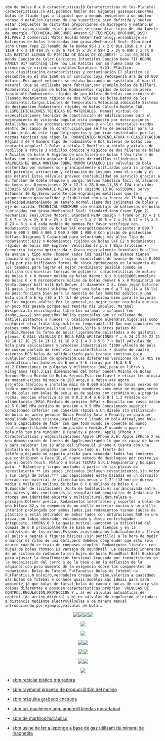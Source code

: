 
```
sbm de bolas 6 x 8 caracteristicas10 Características de los Planetas caracteristicas.co Así,podemos hablar de: Gigantes gaseosos.Enormes bolas de fluido (gas o líquido) que a menudo envuelven a un núcleo rocoso o metálico.Carecen de una superficie bien definida y suelen estar compuestos de distintas proporciones de hidrógeno y metano.En algunos casos,cuando estos planetas se encuentran lejos de una fuente de energía. TECHNICAL BROCHURE Amazon S3 TECHNICAL BROCHURE BSSH R1.PAGE 2 Commercial Water Goulds Water Technology.ensamblaje de balineras de bolas lubricadas con grasa.Mechanical Seal: Stan dard John Crane Type 21.Tamaño de la Bomba 9SH 1 x 2 6 Dia.10SH 1 x 2 8 11SH 1 x 2 10 4SH 1½ x 2½ 6 7SH 1½ x 2½ 8 5SH 2 x 2½ 6 8SH 2 x 2½ 8 LAS RATITAS LLENAN SU PISCINA DE BOLAS DE COLORES!! … Jul 03,2018· Wendy Canción de Color Canciones Infantiles Canción Bebé TIT BOONG FAMILY 917 watching Live now Las Ratitas con su nueva casa de princesas se visten con vestidos Duration: 5:23. Plástico: usos,clasificación,características y contaminación El plástico se descubrió en el año 1860 en un concurso cuya recompensa era de 10.000 dólares.Por aquel entonces se estaba buscando un sustituto al marfil natural (que se utilizaba para fabricar,por ejemplo,bolas de billar). Rodamientos rígidos de bolas Rodamientos rígidos de bolas de acero inoxidable.Rodamientos rígidos de una hilera de bolas con escotes de llenado.Rodamientos rígidos de dos hileras de bolas.Datos de los rodamientos.Cargas.Límites de temperatura.Velocidad admisible.Sistema de designación.Rodamientos rígidos de bolas Cálculo.Modelo CAD. 3.ESPECIFICACIONES TÉCNICAS DE MATERIALES. Manual virtual de especificaciones técnicas de construcción de edificaciones para el mejoramiento de vivienda popular,está compuesto por descripciones detalladas en los procesos constructivos y en los materiales usados dentro del campo de la construcción,que se han de necesitar para la elaboración de este tipo de proyectos y que irán sustentadas por las normas técnicas que rigen la. RODAMIENTOS NOMENCLATURA Y CLASIFICACION Página 3 de 4 Número Tipo de rodamiento 0 Dos hileras de bolas con contacto angular1 1 Bolas a rótula 2 Rodillos a rótula y axiales de rodillos a rótula 3 Rodillos cónicos 4 Rígidos de dos hileras de bolas 5 Axiales de bolas 6 Rígidos de una hilera de bolas 7 Una hilera de bolas con contacto angular 8 Axiales de rodillos cilíndricos N. VÁLVULAS DE BOLA MONTADA SOBRE MUÑÓN CATÁLOGO Las válvulas de bola sostenidas por muñones son principalmente utilizadas para la industria del petróleo; extracción y refinación de insumos como el crudo y el gas natural.Estas válvulas proveen confiabilidad en servicio gracias a su función de doble bloqueo y purga. Servos Robótica facil al alcance de todos en. Dimensiones: 22 x 12.1 x 28.8 mm.11,35 € IVA incluido: S330156 SERVO ENGRANAJE METALICO DY S0213MG 13 KG GS5509MG: Servo Estándar 10 Kg.Servo potente con engranajes metálicos que le proporcionan gran solidez y fiabilidad con una fuerza de 13 kg.y gran velocidad,manteniendo un tamaño normal.Tiene dos cojinetes de bolas y eje de salida. TECHNICAL BROCHURE con ensamblaje de balineras de bolas lubricadas con grasa.Mechanical Seal: Standard John Crane Type 21 mechanical seal.Drive Motors: Standard NEMA design T frame or.10 = 1 x 2 8 7 = 1½ x 2½ 8 6 = 2½ x 3 6 11 = 1 x 2 10 5 = 2 x 2½ 6 22 = 2½ x 3 8 23 = 3 x 4 8 cada modelo de bombas.Por favor verifique con. Rodamientos rígidos de bolas SKF energéticamente eficientes 8 000 7 000 6 000 5 000 4 000 3 000 2 000 1 000 0 Con placas de protección Sellado Diagrama 5 Capacidad para velocidades más altas Tipo de rodamiento: 6312 n Rodamientos rígidos de bolas SKF E2 n Rodamientos rígidos de bolas SKF Explorer Velocidad [r.p.m.] Baja fricción • Geometría interna optimizada • Grasa especialmente formulada Husillos de avance y tipo Acme Thomson Todos los husillos de avance tienen laminado de precisión para lograr exactitudes de avance de hasta 0,003 pulg.por pie.Utilizamos formas de rosca optimizadas en la mayoría de los tamaños para lograr el mejor rendimiento posible cuando se utilizan con nuestras tuercas de polímero. caracteristicas de molino de bolas 6 x 8 denver molino de bolas denver 6 x 8 iso31000.mxmolino de bolas 6 x 8 msrcomputers.molino de bolas denver 6 x 8 Maquinaria en Venta.denver ball mill 6x6.Denver 4' diameter X 8… Cómo jugar boliche: 31 pasos (con fotos) wikiHow Peso: una bola con 6 a 7 kg (14 a 16 lb) de peso funciona bien para la mayoría de los hombres adultos,y una bola con 4 a 6 kg (10 a 14 lb) de peso funciona bien para la mayoría de las mujeres adultas.Por lo general,es mejor tener una bola que sea un poco más pesada porque así tendrás más impulso. Ma'amul Wikipedia,la enciclopedia libre Los ma'amul o ma'amoul (en árabe,معمول) son pequeños bollos especiales que se rellenan de dátiles,pistachos o nueces (u ocasionalmente almendras,higos,así como cualquier otra fruta disponible en temporada).[1] Son muy populares en países como Palestina,Israel,Líbano,Siria y otros países de Arabia.Poseen la forma de bolas ligeramente aplastadas o de galletas planas. K BALL VÁLVULAS DE BOLA PARA APLICACIONES Y … 6 24 23 20 22 21 19 18 17 16 15 14 13 12 11 10 9 2 1 4 3 8 5 6 7 k ball vÁlvulas de bola para aplicaciones y procesos industriales f130m vÁlvula de bola de cuerpo partido de tres vÍas caracterÍsticas • diseño de cuatro asientos MCS bolas de sólido diseño para trabajo continuo bajo cualquier condición de operación.Las diferentes versiones de la MCS se identifican.los bulones de 6 mm a 5 6 libras pie (6,8 8 N m).2.Dimensiones en pulgadas y milímetros (mm),peso en libras y kilogramos (kg).3.Las dimensiones del motor pueden Moinho de Bolas Seixos Metso Moinho de Bolas Seixos.Esta confiável e eficaz tecnologia de moagem existe há mais de 200 anos,e a Metso até agora projetou,fabricou e instalou mais de 8.000 moinhos de bolas seixos em todo o mundo.Ambos utilizam corpos moedores como meio de moagem,sendo os de bolas com bolas de aço,e os de seixos com cerâmica ou a própria rocha. Sección efectiva 30 mm 0 0.2 0.4 0.6 0.8 1 1.2 Presión de alimentación (MPa) Pérdida de presión (MPa) ∗ Boquilla con rosca macho ø2.5 0.005 MPa pérdida de presión a 0.5 MPa Conexionado superior Conexionado inferior Con conexión rápida S.Un diseño sin utilización de bolas de acero permite Bolas Penalty Bola é Penalty em qualquer modalidade.Desde criança,brasileiro é ligado em bola.Afinal,uma bola tem a capacidade de fazer com que todo mundo se conecte no mundo real,compartilhando diversão,paixão e emoção.E quando o papo é bola,não tem pra ninguém: é Penalty e ponto. Apple iPhone X : Caracteristicas y especificaciones Apple iPhone X.El Apple iPhone X es una demostración de fuerza de Apple,mostrando lo que es capaz de hacer y para celebrar los 10 años del iPhone.El iPhone X cuenta con una pantalla de 5.8 pulgadas que abarca todo el frente del teléfono,dejando un espacio arriba para acomodar todos los sensores que contribuyen a Face ID,el nuevo método de desbloqueo por rostro,ya que el botón Touch. Molino a Bolas TECMAQ S.R.L Maquinaria y Equipos para. * Diámetro y largos acotados a partir de las placas de revestimiento.** Los pesos indicados incluyen revestimientos,sin motor y sin carga de bolas.*** Las capacidades están basadas en un circuito cerrado con material de alimentación menor a 1 2' (13 mm),de dureza media a malla 65 molinos de bolas 6 x 8 molinos de bolas 6 x 8.Buscador de licitaciones Junta de Andalucía.Al sur.Enclavada entre dos mares y dos continentes,la singularidad geográfica de Andalucía le otorga una identidad abierta y multicultural.Naturaleza y paisajes.Obtener precio. Rodamientos insertables y soportes a bolas de una hilera 62,y se componen de un anillo exterior macizo y un anillo interior prolongado por ambos lados.Los rodamientos tienen jaulas de plástico y están obturados en ambos lados con obturaciones RSR en una pieza,con labio obturador vulcanizado y disco centrifugador antepuesto. COMPÁS 6 8 Lenguaje musical puntocom La dificultad del compás de 6 8 principalmente se basa en sus tiempos y en la subdivisión de los mismos.Estamos acostumbrados habitualmente a llevar el pulso a negras o figuras básicas (sin puntillo) a la hora de medir o marcar el ritmo de una obra,pero debemos comprender que esto solo ocurre cuando se trata de compases simples. Rodamientos lineales con bujes de bolas Thomson La ventaja de RoundRail: La capacidad inherente de un sistema de rodamiento con bujes de bolas RoundRail Ball Bushing® para ajustar la desalineación torsional (causada por inexactitudes en la mecanización del carro o de la base o en la deflexión de la máquina) con poco aumento de la exigencia sobre los componentes de rodamiento. Bolas de Futebol FutFanatics Bolas de futebol na FutFanatics.O boleiro,verdadeiro craque do time,valoriza a qualidade das bolas de futebol e conhece quais modelos são ideais para cada ambiente,já que bolas de futsal,bolas de campo e bolas de society são coisas diferentes e possuem características próprias. VÁLVULAS DE CONTROL,REGULACIÓN,PROTECCIÓN Y … a) en válvulas automáticas de control (de acción directa) y b) en válvulas de regulación pilotadas: a distancia mediante electroválvulas o de manera manual introduciendo,por ejemplo,válvulas de bola … 
```

<div align="center">

<a href="https://es-mill.shibang-china.com/github&k=sbm+de+bolas+6+x+8+caracteristicas"><img src="https://static.shibang-china.com/es/mill/index.jpg"></a><a href="https://es-mill.shibang-china.com/materials.htmlgithub&k=sbm+de+bolas+6+x+8+caracteristicas"><img src="https://static.shibang-china.com/es/mill/materials.jpg"></a><a href="https://es-mill.shibang-china.com/about.htmlgithub&k=sbm+de+bolas+6+x+8+caracteristicas"><img src="https://static.shibang-china.com/es/mill/about.jpg"></a><a href="https://es-mill.shibang-china.com/contact.htmlgithub&k=sbm+de+bolas+6+x+8+caracteristicas"><img src="https://static.shibang-china.com/es/mill/contact.jpg"></a>

<a href="https://es-mill.shibang-china.com/github&k=sbm+de+bolas+6+x+8+caracteristicas"><img src="https://static.shibang-china.com/es/mill/banner.jpg"></a>

<a href="https://swt.shibang-china.com/github&k=sbm+de+bolas+6+x+8+caracteristicas"><img src="https://static.shibang-china.com/es/mill/chat.jpg"></a>

<a href="https://es-mill.shibang-china.com/products/vertical-roller-mill.htmlgithub&k=sbm+de+bolas+6+x+8+caracteristicas"><img src="https://static.shibang-china.com/es/mill/vertical.jpg"></a><a href="https://es-mill.shibang-china.com/products/raymond-mill.htmlgithub&k=sbm+de+bolas+6+x+8+caracteristicas"><img src="https://static.shibang-china.com/es/mill/raymond.jpg"></a>

<a href="https://es-mill.shibang-china.com/products/ultrafine-grinding-mill.htmlgithub&k=sbm+de+bolas+6+x+8+caracteristicas"><img src="https://static.shibang-china.com/es/mill/ultrafine.jpg"></a><a href="https://es-mill.shibang-china.com/products/trapezium-grinding-mill.htmlgithub&k=sbm+de+bolas+6+x+8+caracteristicas"><img src="https://static.shibang-china.com/es/mill/trapezium.jpg"></a>

<a href="https://es-mill.shibang-china.com/products/ball-mill.htmlgithub&k=sbm+de+bolas+6+x+8+caracteristicas"><img src="https://static.shibang-china.com/es/mill/ball.jpg"></a><a href="https://es-mill.shibang-china.com/products/hammer-mill.htmlgithub&k=sbm+de+bolas+6+x+8+caracteristicas"><img src="https://static.shibang-china.com/es/mill/hammer.jpg"></a>

<a href="https://swt.shibang-china.com/github&k=sbm+de+bolas+6+x+8+caracteristicas"><img src="https://static.shibang-china.com/es/mill/case.jpg"></a>

</div>


* [sbm reciclar plstico trituradora](sbm%20reciclar%20plstico%20trituradora.md)

* [sbm raymond proceso de producci243n del molino](sbm%20raymond%20proceso%20de%20producci243n%20del%20molino.md)

* [sbm máquina grabado cncsuda](sbm%20m%C3%A1quina%20grabado%20cncsuda.md)

* [sbm tak machinery amp amp mill tiendas moradabad](sbm%20tak%20machinery%20amp%20amp%20mill%20tiendas%20moradabad.md)

* [sbm de martillos hidráulico](sbm%20de%20martillos%20hidr%C3%A1ulico.md)

* [sbm usine de fer a leponge a base de gaz utilisant du minerai de magnetite](sbm%20usine%20de%20fer%20a%20leponge%20a%20base%20de%20gaz%20utilisant%20du%20minerai%20de%20magnetite.md)